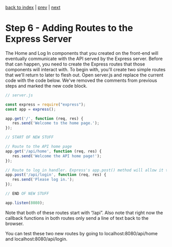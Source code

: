 <!-- @format -->

[back to index](/README.md) | [prev](/docs/5.md) | [next](/docs/7.md)

# Step 6 - Adding Routes to the Express Server

The Home and Log In components that you created on the front-end will eventually communicate with the API served by the Express server. Before that can happen, you need to create the Express routes that those components will interact with. To begin with, you'll create two simple routes that we'll return to later to flesh out. Open server.js and replace the current code with the code below. We've removed the comments from previous steps and marked the new code block.

```js
// server.js

const express = require("express");
const app = express();

app.get('/', function (req, res) {
   res.send('Welcome to the home page.');
});

// START OF NEW STUFF

// Route to the API home page
app.get('/api/home', function (req, res) {
   res.send('Welcome the API home page!');
});

// Route to log in handler. Express's app.post() method will allow it to handle form data contained in an HTTP POST request's body. 
app.post('/api/login', function (req, res) {
   res.send('Please log in.');
});

// END OF NEW STUFF

app.listen(8080);
```

Note that both of these routes start with “/api”. Also note that right now the callback functions in both routes only send a line of text back to the browser.

You can test these two new routes by going to localhost:8080/api/home and localhost:8080/api/login.
